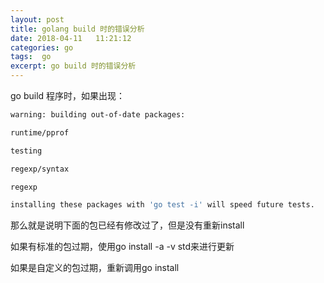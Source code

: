 ```yaml
---
layout: post
title: golang build 时的错误分析
date: 2018-04-11   11:21:12
categories: go 
tags:  go
excerpt: go build 时的错误分析
---
```



go build 程序时，如果出现：

```sh
warning: building out-of-date packages:

runtime/pprof

testing

regexp/syntax

regexp

installing these packages with 'go test -i' will speed future tests.
```
 

那么就是说明下面的包已经有修改过了，但是没有重新install

如果有标准的包过期，使用go install -a -v std来进行更新

如果是自定义的包过期，重新调用go install